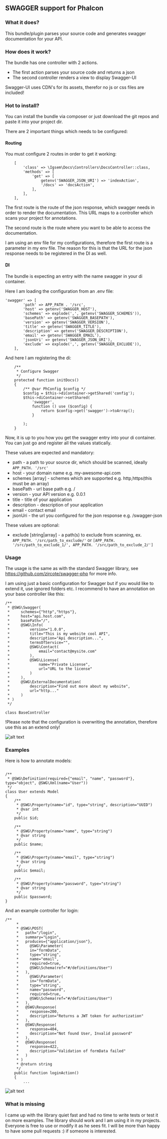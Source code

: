## SWAGGER support for Phalcon

### What it does?

This bundle/plugin parses your source code and generates swagger documentation for your API.

### How does it work?
The bundle has one controller with 2 actions. 

- The first action parses your source code and returns a json
- The second controller renders a view to display Swagger-UI

Swagger-UI uses CDN's for its assets, therefor no js or css files are included!

### Hot to install?

You can install the bundle via composer or just download the git repos and paste it into your project dir.

There are 2 important things which needs to be configured:
#### Routing
You must configure 2 routes in order to get it working:

```
    [
        'class' => \Igsem\Docs\Controllers\DocsController::class,
        'methods' => [
            'get' => [
                getenv('SWAGGER_JSON_URI') => 'indexAction',
                '/docs' => 'docsAction',
            ],
        ],
    ],
```
The first route is the route of the json response, which swagger needs in order to render the documentation. 
This URL maps to a controller which scans your project for annotations.

The second route is the route where you want to be able to access the documentation.

I am using an env file for my configurations, therefore the first route is a parameter in my env file. 
The reason for this is that the URL for the json response needs to be registered in the DI as well.
#### DI
The bundle is expecting an entry with the name swagger in your di container.

Here I am loading the configuration from an .env file:

```
'swagger' => [
        'path' => APP_PATH . '/src',
        'host' => getenv('SWAGGER_HOST'),
        'schemes' => explode(',', getenv('SWAGGER_SCHEMES')),
        'basePath' => getenv('SWAGGER_BASEPATH'),
        'version' => getenv('SWAGGER_VERSION'),
        'title' => getenv('SWAGGER_TITLE'),
        'description' => getenv('SWAGGER_DESCRIPTION'),
        'email' => getenv('SWAGGER_EMAIL'),
        'jsonUri' => getenv('SWAGGER_JSON_URI'),
        'exclude' => explode(',', getenv('SWAGGER_EXCLUDE')),
    ],
```

And here I am registering the di:

```
    /**
     * Configure Swagger
     */
    protected function initDocs()
    {
        /** @var PhConfig $config */
        $config = $this->diContainer->getShared('config');
        $this->diContainer->setShared(
            'swagger',
            function () use ($config) {
                return $config->get('swagger')->toArray();
            }

        );
    }
```

Now, it is up to you how you get the swagger entry into your di container. 
You can just go and register all the values statically.

These values are expected and mandatory:
- path - a path to your source dir, which should be scanned, ideally ```APP_PATH. '/src'```
- host - your domain name e.g. my-awesome-api.com
- schemes [array] - schemes which are supported e.g. http,https(this must be an array)
- basePath - url base  path e.g. /
- version - your API version e.g. 0.0.1
- title - title of your application
- description  - description of your application
- email - contact email
- jsonUri - the url you configured for the json response e.g. /swagger-json

These values are optional:
- exclude [string|array] - a path(s) to exclude from scanning, ex. ```APP_PATH. '/src/path_to_exclude/'``` or ```[APP_PATH. '/src/path_to_exclude_1/', APP_PATH. '/src/path_to_exclude_2/']```


### Usage 

The usage is the same as with the standard Swagger library, see https://github.com/zircote/swagger-php for more info.

I am using just a basic configuration for Swagger but if you would like to extend it, use ignored folders etc. 
I recommend to have an annotation on your base controller like this:

```
/**
 * @SWG\Swagger(
 *     schemes={"http","https"},
 *     host="api.host.com",
 *     basePath="/",
 *     @SWG\Info(
 *         version="1.0.0",
 *         title="This is my website cool API",
 *         description="Api description...",
 *         termsOfService="",
 *         @SWG\Contact(
 *             email="contact@mysite.com"
 *         ),
 *         @SWG\License(
 *             name="Private License",
 *             url="URL to the license"
 *         )
 *     ),
 *     @SWG\ExternalDocumentation(
 *         description="Find out more about my website",
 *         url="http..."
 *     )
 * )
 */

class BaseController
```

!Please note that the configuration is overwriting the annotation, therefore use this as an extend only!

![alt text](https://github.com/JuliusKoronci/phalcon-swagger/blob/master/screen.png "Screen of Swagger UI")

### Examples

Here is how to annotate models: 

```

/**
 * @SWG\Definition(required={"email", "name", "password"}, type="object", @SWG\Xml(name="User"))
 */
class User extends Model
{
    /**
     * @SWG\Property(name="id", type="string", description="UUID")
     * @var int
     */
    public $id;

    /**
     * @SWG\Property(name="name", type="string")
     * @var string
     */
    public $name;

    /**
     * @SWG\Property(name="email", type="string")
     * @var string
     */
    public $email;

    /**
     * @SWG\Property(name="password", type="string")
     * @var string
     */
    public $password;
}
```

And an example controller for login:

```
/**
     *
     * @SWG\POST(
     *   path="/login",
     *   summary="Login",
     *   produces={"application/json"},
     *     @SWG\Parameter(
     *     in="formData",
     *     type="string",
     *     name="email",
     *     required=true,
     *     @SWG\Schema(ref="#/definitions/User")
     *   ),
     *     @SWG\Parameter(
     *     in="formData",
     *     type="string",
     *     name="password",
     *     required=true,
     *     @SWG\Schema(ref="#/definitions/User")
     *   ),
     *   @SWG\Response(
     *     response=200,
     *     description="Returns a JWT token for authorization"
     *   ),
     *   @SWG\Response(
     *     response=404,
     *     description="Not found User, Invalid password"
     *   ),
     *   @SWG\Response(
     *     response=422,
     *     description="Validation of formData failed"
     *   )
     * )
     * @return string
     */
    public function loginAction()
    {
        ...
```

![alt text](https://github.com/JuliusKoronci/phalcon-swagger/blob/master/login.png "Screen of Swagger UI Login")

### What is missing

I came up with the library quiet fast and had no time to write tests or test it on more examples. 
The library should work and I am using it in my projects. Everyone is free to use or modify it as he sees fit. 
I will be more than happy to have some pull requests :) if someone is interested.

